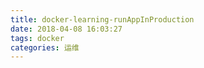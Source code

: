 ```yaml
---
title: docker-learning-runAppInProduction
date: 2018-04-08 16:03:27
tags: docker
categories: 运维
---
```

